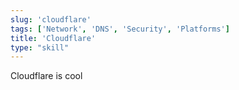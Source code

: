 ```yaml
---
slug: 'cloudflare'
tags: ['Network', 'DNS', 'Security', 'Platforms']
title: 'Cloudflare'
type: "skill"
---
```


Cloudflare is cool